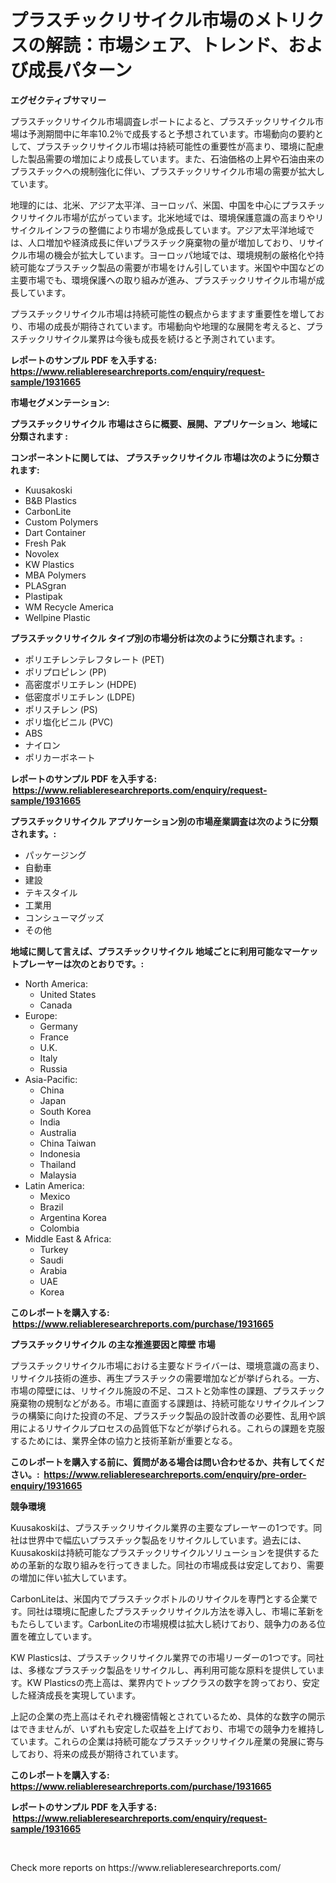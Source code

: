 <p><h1>プラスチックリサイクル市場のメトリクスの解読：市場シェア、トレンド、および成長パターン</h1></p><p><strong>エグゼクティブサマリー</strong></p>
<p><p>プラスチックリサイクル市場調査レポートによると、プラスチックリサイクル市場は予測期間中に年率10.2％で成長すると予想されています。市場動向の要約として、プラスチックリサイクル市場は持続可能性の重要性が高まり、環境に配慮した製品需要の増加により成長しています。また、石油価格の上昇や石油由来のプラスチックへの規制強化に伴い、プラスチックリサイクル市場の需要が拡大しています。</p><p>地理的には、北米、アジア太平洋、ヨーロッパ、米国、中国を中心にプラスチックリサイクル市場が広がっています。北米地域では、環境保護意識の高まりやリサイクルインフラの整備により市場が急成長しています。アジア太平洋地域では、人口増加や経済成長に伴いプラスチック廃棄物の量が増加しており、リサイクル市場の機会が拡大しています。ヨーロッパ地域では、環境規制の厳格化や持続可能なプラスチック製品の需要が市場をけん引しています。米国や中国などの主要市場でも、環境保護への取り組みが進み、プラスチックリサイクル市場が成長しています。</p><p>プラスチックリサイクル市場は持続可能性の観点からますます重要性を増しており、市場の成長が期待されています。市場動向や地理的な展開を考えると、プラスチックリサイクル業界は今後も成長を続けると予測されています。</p></p>
<p><strong>レポートのサンプル PDF を入手する: <a href="https://www.reliableresearchreports.com/enquiry/request-sample/1931665">https://www.reliableresearchreports.com/enquiry/request-sample/1931665</a></strong></p>
<p><strong>市場セグメンテーション:</strong></p>
<p><strong> プラスチックリサイクル 市場はさらに概要、展開、アプリケーション、地域に分類されます :</strong></p>
<p><strong>コンポーネントに関しては、 プラスチックリサイクル 市場は次のように分類されます: &nbsp;</strong></p>
<p><ul><li>Kuusakoski</li><li>B&B Plastics</li><li>CarbonLite</li><li>Custom Polymers</li><li>Dart Container</li><li>Fresh Pak</li><li>Novolex</li><li>KW Plastics</li><li>MBA Polymers</li><li>PLASgran</li><li>Plastipak</li><li>WM Recycle America</li><li>Wellpine Plastic</li></ul></p>
<p><strong> プラスチックリサイクル タイプ別の市場分析は次のように分類されます。:</strong></p>
<p><ul><li>ポリエチレンテレフタレート (PET)</li><li>ポリプロピレン (PP)</li><li>高密度ポリエチレン (HDPE)</li><li>低密度ポリエチレン (LDPE)</li><li>ポリスチレン (PS)</li><li>ポリ塩化ビニル (PVC)</li><li>ABS</li><li>ナイロン</li><li>ポリカーボネート</li></ul></p>
<p><strong>レポートのサンプル PDF を入手する: &nbsp;<a href="https://www.reliableresearchreports.com/enquiry/request-sample/1931665">https://www.reliableresearchreports.com/enquiry/request-sample/1931665</a></strong></p>
<p><strong> プラスチックリサイクル アプリケーション別の市場産業調査は次のように分類されます。:</strong></p>
<p><ul><li>パッケージング</li><li>自動車</li><li>建設</li><li>テキスタイル</li><li>工業用</li><li>コンシューマグッズ</li><li>その他</li></ul></p>
<p><strong>地域に関して言えば、プラスチックリサイクル 地域ごとに利用可能なマーケットプレーヤーは次のとおりです。:</strong></p>
<p><ul>
    <li>
        North America:
        <ul>
            <li>United States</li>
            <li>Canada</li>
        </ul>
    </li>
    <li>
        Europe:
        <ul>
            <li>Germany</li>
            <li>France</li>
            <li>U.K.</li>
            <li>Italy</li>
            <li>Russia</li>
        </ul>
    </li>
    <li>
        Asia-Pacific:
        <ul>
            <li>China</li>
            <li>Japan</li>
            <li>South Korea</li>
            <li>India</li>
            <li>Australia</li>
            <li>China Taiwan</li>
            <li>Indonesia</li>
            <li>Thailand</li>
            <li>Malaysia</li>
        </ul>
    </li>
    <li>
        Latin America:
        <ul>
            <li>Mexico</li>
            <li>Brazil</li>
            <li>Argentina Korea</li>
            <li>Colombia</li>
        </ul>
    </li>
    <li>
        Middle East & Africa:
        <ul>
            <li>Turkey</li>
            <li>Saudi</li>
            <li>Arabia</li>
            <li>UAE</li>
            <li>Korea</li>
        </ul>
    </li>
    </ul></p>
<p><strong>このレポートを購入する: &nbsp;<a href="https://www.reliableresearchreports.com/purchase/1931665">https://www.reliableresearchreports.com/purchase/1931665</a></strong></p>
<p><strong>プラスチックリサイクル の主な推進要因と障壁 市場</strong></p>
<p><p>プラスチックリサイクル市場における主要なドライバーは、環境意識の高まり、リサイクル技術の進歩、再生プラスチックの需要増加などが挙げられる。一方、市場の障壁には、リサイクル施設の不足、コストと効率性の課題、プラスチック廃棄物の規制などがある。市場に直面する課題は、持続可能なリサイクルインフラの構築に向けた投資の不足、プラスチック製品の設計改善の必要性、乱用や誤用によるリサイクルプロセスの品質低下などが挙げられる。これらの課題を克服するためには、業界全体の協力と技術革新が重要となる。</p></p>
<p><strong>このレポートを購入する前に、質問がある場合は問い合わせるか、共有してください。:&nbsp; <a href="https://www.reliableresearchreports.com/enquiry/pre-order-enquiry/1931665">https://www.reliableresearchreports.com/enquiry/pre-order-enquiry/1931665</a></strong></p>
<p><strong>競争環境</strong></p>
<p><p>Kuusakoskiは、プラスチックリサイクル業界の主要なプレーヤーの1つです。同社は世界中で幅広いプラスチック製品をリサイクルしています。過去には、Kuusakoskiは持続可能なプラスチックリサイクルソリューションを提供するための革新的な取り組みを行ってきました。同社の市場成長は安定しており、需要の増加に伴い拡大しています。</p><p>CarbonLiteは、米国内でプラスチックボトルのリサイクルを専門とする企業です。同社は環境に配慮したプラスチックリサイクル方法を導入し、市場に革新をもたらしています。CarbonLiteの市場規模は拡大し続けており、競争力のある位置を確立しています。</p><p>KW Plasticsは、プラスチックリサイクル業界での市場リーダーの1つです。同社は、多様なプラスチック製品をリサイクルし、再利用可能な原料を提供しています。KW Plasticsの売上高は、業界内でトップクラスの数字を誇っており、安定した経済成長を実現しています。</p><p>上記の企業の売上高はそれぞれ機密情報とされているため、具体的な数字の開示はできませんが、いずれも安定した収益を上げており、市場での競争力を維持しています。これらの企業は持続可能なプラスチックリサイクル産業の発展に寄与しており、将来の成長が期待されています。</p></p>
<p><strong>このレポートを購入する: &nbsp; <a href="https://www.reliableresearchreports.com/purchase/1931665">https://www.reliableresearchreports.com/purchase/1931665</a></strong></p>
<p><strong>レポートのサンプル PDF を入手する: &nbsp;<a href="https://www.reliableresearchreports.com/enquiry/request-sample/1931665">https://www.reliableresearchreports.com/enquiry/request-sample/1931665</a></strong><strong></strong></p>
<p>&nbsp;</p>
<p>Check more reports on https://www.reliableresearchreports.com/</p>